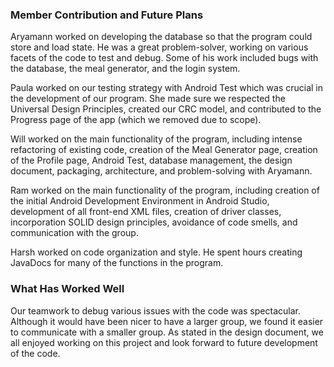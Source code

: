 ### Member Contribution and Future Plans

Aryamann worked on developing the database so that the program could store and load state. He was a great problem-solver, working on various facets of the code to test and debug. Some of his work included bugs with the database, the meal generator, and the login system. 

Paula worked on our testing strategy with Android Test which was crucial in the development of our program. She made sure we respected the Universal Design Principles, created our CRC model, and contributed to the Progress page of the app (which we removed due to scope).

Will worked on the main functionality of the program, including intense refactoring of existing code, creation of the Meal Generator page, creation of the Profile page, Android Test, database management, the design document, packaging, architecture, and problem-solving with Aryamann.

Ram worked on the main functionality of the program, including creation of the initial Android Development Environment in Android Studio, development of all front-end XML files, creation of driver classes, incorporation SOLID design principles, avoidance of code smells, and communication with the group.

Harsh worked on code organization and style. He spent hours creating JavaDocs for many of the functions in the program.

### What Has Worked Well

Our teamwork to debug various issues with the code was spectacular. Although it would have been nicer to have a larger group, we found it easier to communicate with a smaller group. As stated in the design document, we all enjoyed working on this project and look forward to future development of the code.
